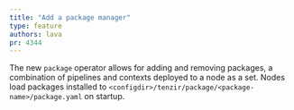 ```yaml
---
title: "Add a package manager"
type: feature
authors: lava
pr: 4344
---
```


The new `package` operator allows for adding and removing packages, a
combination of pipelines and contexts deployed to a node as a set. Nodes load
packages installed to `<configdir>/tenzir/package/<package-name>/package.yaml`
on startup.
